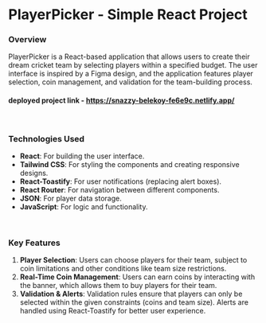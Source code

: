 # PlayerPicker - Simple React Project

### Overview
PlayerPicker is a React-based application that allows users to create their dream cricket team by selecting players within a specified budget. The user interface is inspired by a Figma design, and the application features player selection, coin management, and validation for the team-building process.

#### deployed project link - https://snazzy-belekoy-fe6e9c.netlify.app/

<br>

### Technologies Used
- **React**: For building the user interface.
- **Tailwind CSS**: For styling the components and creating responsive designs.
- **React-Toastify**: For user notifications (replacing alert boxes).
- **React Router**: For navigation between different components.
- **JSON**: For player data storage.
- **JavaScript**: For logic and functionality.

<br>

### Key Features
1. **Player Selection**: Users can choose players for their team, subject to coin limitations and other conditions like team size restrictions.
2. **Real-Time Coin Management**: Users can earn coins by interacting with the banner, which allows them to buy players for their team.
3. **Validation & Alerts**: Validation rules ensure that players can only be selected within the given constraints (coins and team size). Alerts are handled using React-Toastify for better user experience.